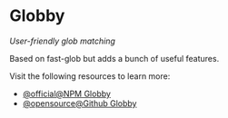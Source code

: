# Globby

_User-friendly glob matching_

Based on fast-glob but adds a bunch of useful features.

Visit the following resources to learn more:

- [@official@NPM Globby](https://www.npmjs.com/package/globby)
- [@opensource@Github Globby](https://github.com/sindresorhus/globby)
